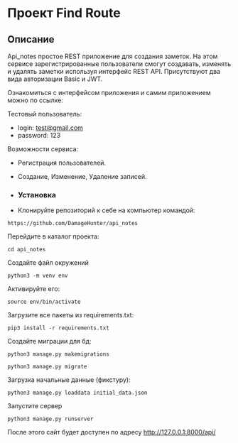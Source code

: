 # Проект Find Route

## Описание

Api_notes простое REST приложение для создания заметок. На этом сервисе зарегистрированные пользователи смогут 
создавать, изменять и удалять заметки используя интерфейс REST API. Присутствуют два вида авторизации Basic и JWT.

Ознакомиться с интерфейсом приложения и самим приложением можно по ссылке:


Тестовый пользователь:

- login: test@gmail.com
- password: 123

Возможности сервиса:

- Регистрация пользователей.
- Создание, Изменение, Удаление записей.

- ### Установка

- Клонируйте репозиторий к себе на компьютер командой:

```
https://github.com/DamageHunter/api_notes
```

Перейдите в каталог проекта:

```
cd api_notes
```

Создайте файл окружений

```
python3 -m venv env
```

Активируйте его:

```
source env/bin/activate
```

Загрузите все пакеты из requirements.txt:

```
pip3 install -r requirements.txt
```
Создайте миграции для бд:

```
python3 manage.py makemigrations

python3 manage.py migrate
```

Загрузка начальные данные (фикстуру):

```
python3 manage.py loaddata initial_data.json
```

Запустите сервер
```
python3 manage.py runserver
```

После этого сайт будет доступен по адресу http://127.0.0.1:8000/api/




